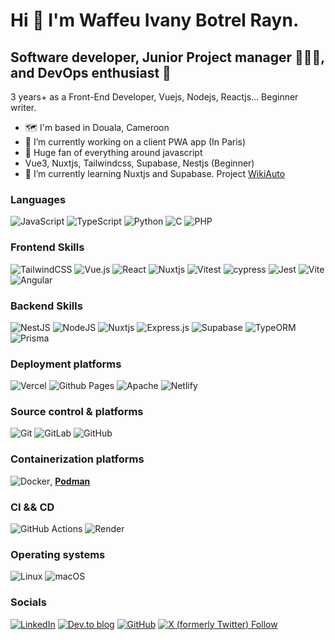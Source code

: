 # Hi 👋 I'm Waffeu Ivany Botrel Rayn. 

## Software developer, Junior Project manager 👨🏽‍🔧, and DevOps enthusiast 🧰

3 years+ as a Front-End Developer, Vuejs, Nodejs, Reactjs... Beginner writer.

- 🗺 I'm based in Douala, Cameroon
- 🔭 I’m currently working on a client PWA app (In Paris)
- 🧠 Huge fan of everything around javascript
- Vue3, Nuxtjs, Tailwindcss, Supabase, Nestjs (Beginner)
- 🌱 I’m currently learning Nuxtjs and Supabase. Project [WikiAuto](https://github.com/IT-WIBRC/WikiAuto/tree/develop)


### Languages

![JavaScript](https://img.shields.io/badge/javascript-%23323330.svg?style=for-the-badge&logo=javascript&logoColor=%23F7DF1E) ![TypeScript](https://img.shields.io/badge/typescript-%23007ACC.svg?style=for-the-badge&logo=typescript&logoColor=white) ![Python](https://img.shields.io/badge/python-3670A0?style=for-the-badge&logo=python&logoColor=ffdd54) ![C](https://img.shields.io/badge/c-%2300599C.svg?style=for-the-badge&logo=c&logoColor=white) ![PHP](https://img.shields.io/badge/php-%23777BB4.svg?style=for-the-badge&logo=php&logoColor=white)

### Frontend Skills

![TailwindCSS](https://img.shields.io/badge/tailwindcss-%2338B2AC.svg?style=for-the-badge&logo=tailwind-css&logoColor=white) ![Vue.js](https://img.shields.io/badge/vuejs-%2335495e.svg?style=for-the-badge&logo=vuedotjs&logoColor=%234FC08D) ![React](https://img.shields.io/badge/react-%2320232a.svg?style=for-the-badge&logo=react&logoColor=%2361DAFB) ![Nuxtjs](https://img.shields.io/badge/Nuxt-002E3B?style=for-the-badge&logo=nuxtdotjs&logoColor=#00DC82) ![Vitest](https://img.shields.io/badge/-Vitest-252529?style=for-the-badge&logo=vitest&logoColor=FCC72B) ![cypress](https://img.shields.io/badge/-cypress-%23E5E5E5?style=for-the-badge&logo=cypress&logoColor=058a5e) ![Jest](https://img.shields.io/badge/-jest-%23C21325?style=for-the-badge&logo=jest&logoColor=white) ![Vite](https://img.shields.io/badge/vite-%23646CFF.svg?style=for-the-badge&logo=vite&logoColor=white) ![Angular](https://img.shields.io/badge/angular-%23DD0031.svg?style=for-the-badge&logo=angular&logoColor=white)

### Backend Skills

![NestJS](https://img.shields.io/badge/nestjs-%23E0234E.svg?style=for-the-badge&logo=nestjs&logoColor=white) ![NodeJS](https://img.shields.io/badge/node.js-6DA55F?style=for-the-badge&logo=node.js&logoColor=white)  ![Nuxtjs](https://img.shields.io/badge/Nuxt-002E3B?style=for-the-badge&logo=nuxtdotjs&logoColor=#00DC82) ![Express.js](https://img.shields.io/badge/express.js-%23404d59.svg?style=for-the-badge&logo=express&logoColor=%2361DAFB) ![Supabase](https://img.shields.io/badge/Supabase-3ECF8E?style=for-the-badge&logo=supabase&logoColor=white) ![TypeORM](https://img.shields.io/badge/TypeORM-FE0803.svg?style=for-the-badge&logo=typeorm&logoColor=white) ![Prisma](https://img.shields.io/badge/Prisma-3982CE?style=for-the-badge&logo=Prisma&logoColor=white)

### Deployment platforms

![Vercel](https://img.shields.io/badge/vercel-%23000000.svg?style=for-the-badge&logo=vercel&logoColor=white) ![Github Pages](https://img.shields.io/badge/github%20pages-121013?style=for-the-badge&logo=github&logoColor=white) ![Apache](https://img.shields.io/badge/apache-%23D42029.svg?style=for-the-badge&logo=apache&logoColor=white) ![Netlify](https://img.shields.io/badge/netlify-%23000000.svg?style=for-the-badge&logo=netlify&logoColor=#00C7B7)

### Source control & platforms

![Git](https://img.shields.io/badge/git-%23F05033.svg?style=for-the-badge&logo=git&logoColor=white) ![GitLab](https://img.shields.io/badge/gitlab-%23181717.svg?style=for-the-badge&logo=gitlab&logoColor=white) ![GitHub](https://img.shields.io/badge/github-%23121011.svg?style=for-the-badge&logo=github&logoColor=white)

### Containerization platforms

![Docker](https://img.shields.io/badge/docker-%230db7ed.svg?style=for-the-badge&logo=docker&logoColor=white), [**Podman**](https://podman.io/)

### CI && CD

![GitHub Actions](https://img.shields.io/badge/github%20actions-%232671E5.svg?style=for-the-badge&logo=githubactions&logoColor=white) ![Render](https://img.shields.io/badge/Render-%46E3B7.svg?style=for-the-badge&logo=render&logoColor=white)

### Operating systems

![Linux](https://img.shields.io/badge/Linux-FCC624?style=for-the-badge&logo=linux&logoColor=black) ![macOS](https://img.shields.io/badge/mac%20os-000000?style=for-the-badge&logo=macos&logoColor=F0F0F0)

### Socials

[![LinkedIn](https://img.shields.io/badge/linkedin-%230077B5.svg?style=for-the-badge&logo=linkedin&logoColor=white)](https://www.linkedin.com/in/waffeu-ivany-botrel-rayn) [![Dev.to blog](https://img.shields.io/badge/dev.to-0A0A0A?style=for-the-badge&logo=dev.to&logoColor=white)](https://dev.to/it-wibrc) [![GitHub](https://img.shields.io/badge/github-%23121011.svg?style=for-the-badge&logo=github&logoColor=white)](https://github.com/IT-WIBRC) [![X (formerly Twitter) Follow](https://img.shields.io/twitter/follow/:IT_WIBRC)](https://x.com/IT_WIBRC)
